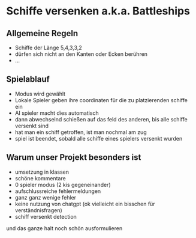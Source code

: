 # Schiffe versenken a.k.a. Battleships

## Allgemeine Regeln
- Schiffe der Länge 5,4,3,3,2
- dürfen sich nicht an den Kanten oder Ecken berühren
- ...

## Spielablauf
- Modus wird gewählt
- Lokale Spieler geben ihre coordinaten für die zu platzierenden schiffe ein
- AI spieler macht dies automatisch
- dann abwechselnd schießen auf das feld des anderen, bis alle schiffe versenkt sind
- hat man ein schiff getroffen, ist man nochmal am zug
- spiel ist beendet, sobald alle schiffe eines spielers versenkt wurden

## Warum unser Projekt besonders ist
- umsetzung in klassen
- schöne kommentare
- 0 spieler modus (2 kis gegeneinander)
- aufschlussreiche fehlermeldungen
- ganz ganz wenige fehler
- keine nutzung von chatgpt (ok vielleicht ein bisschen für verständnisfragen)
- schiff versenkt detection

und das ganze halt noch schön ausformulieren